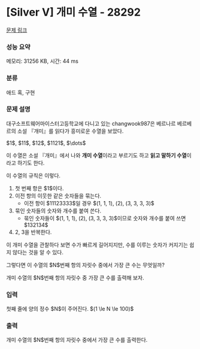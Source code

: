 # [Silver V] 개미 수열 - 28292 

[문제 링크](https://www.acmicpc.net/problem/28292) 

### 성능 요약

메모리: 31256 KB, 시간: 44 ms

### 분류

애드 혹, 구현

### 문제 설명

<p>대구소프트웨어마이스터고등학교에 다니고 있는 changwook987은 베르나르 베르베르의 소설 『개미』를 읽다가 흥미로운 수열을 보았다.</p>

<p>$1$, $11$, $12$, $1121$, $\dots$</p>

<p>이 수열은 소설 『개미』에서 나와 <strong>개미 수열</strong>이라고 부르기도 하고 <strong>읽고 말하기 수열</strong>이라고 하기도 한다.</p>

<p>이 수열의 규칙은 이렇다.</p>

<ol>
	<li>첫 번째 항은 $1$이다.</li>
	<li>이전 항의 이웃한 같은 숫자들을 묶는다.
	<ul>
		<li>이전 항이 $11123333$일 경우 $(1, 1, 1), (2), (3, 3, 3, 3)$</li>
	</ul>
	</li>
	<li>묶인 숫자들의 숫자와 개수를 붙여 쓴다.
	<ul>
		<li>묶인 숫자들이 $(1, 1, 1), (2), (3, 3, 3, 3)$이므로 숫자와 개수를 붙여 쓰면 $132134$</li>
	</ul>
	</li>
	<li>2, 3을 반복한다.</li>
</ol>

<p>이 개미 수열을 관찰하다 보면 수가 빠르게 길어지지만, 수를 이루는 숫자가 커지기는 쉽지 않다는 것을 알 수 있다.</p>

<p>그렇다면 이 수열의 $N$번째 항의 자릿수 중에서 가장 큰 수는 무엇일까?</p>

<p>개미 수열의 $N$번째 항의 자릿수 중 가장 큰 수를 출력해 보자.</p>

### 입력 

 <p>첫째 줄에 양의 정수 $N$이 주어진다. $(1 \le N \le 100)$</p>

### 출력 

 <p>개미 수열의 $N$번째 항의 자릿수 중에서 가장 큰 수를 출력한다.</p>

